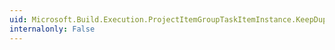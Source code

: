 ```yaml
---
uid: Microsoft.Build.Execution.ProjectItemGroupTaskItemInstance.KeepDuplicates
internalonly: False
---
```

